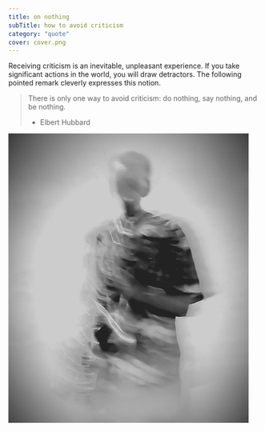 ```yaml
---
title: on nothing
subTitle: how to avoid criticism
category: "quote"
cover: cover.png
---
```


Receiving criticism is an inevitable, unpleasant experience. If you take significant actions in the world, you will draw detractors. The following pointed remark cleverly expresses this notion.

> There is only one way to avoid criticism: do nothing, say nothing, and be nothing.
>
> - Elbert Hubbard

![Out of focus art of a person with no face and little form, by Anna Maria Basile](cover.png)
